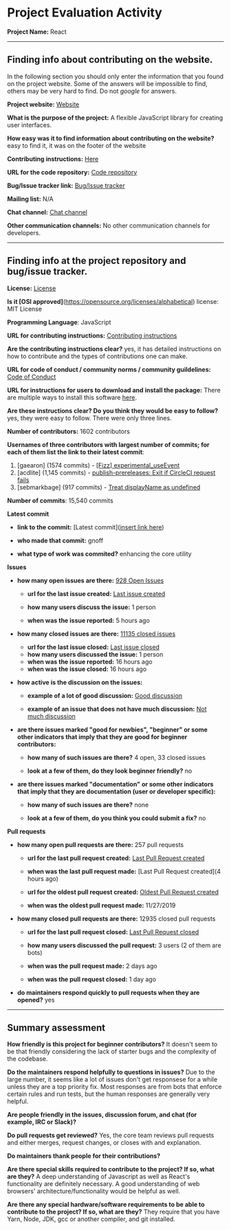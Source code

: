# Project Evaluation Activity



__Project Name:__  React


---

## Finding info about contributing on the website.

In the following section you should only enter the information that you
found on the project website. Some of the answers will be impossible to find, others
may be very hard to find. Do not _google_ for answers.

__Project website:__ [Website](https://reactjs.org/)


__What is the purpose of the project:__ A flexible JavaScript library for creating user interfaces.


__How easy was it to find information about contributing on the website?__ easy to find it, it was on the footer of the website


__Contributing instructions:__ [Here](https://reactjs.org/docs/how-to-contribute.html) 

__URL for the code repository:__ [Code repository](https://github.com/facebook/react)

__Bug/Issue tracker link:__ [Bug/Issue tracker](https://github.com/facebook/react/issues)

__Mailing list:__ N/A

__Chat channel:__ [Chat channel](https://discord.com/invite/reactiflux)

__Other communication channels:__ No other communication channels for developers. 


---

## Finding info at the project repository and bug/issue tracker.

__License:__ [License](https://github.com/facebook/react/blob/main/LICENSE)

__Is it [OSI approved]__(https://opensource.org/licenses/alphabetical) license: MIT License

__Programming Language__: JavaScript

__URL for contributing instructions:__ [Contributing instructions](https://github.com/facebook/react/blob/main/CONTRIBUTING.md)

__Are the contributing instructions clear?__ yes, it has detailed instructions on how to contribute and the types of contributions one can make. 


__URL for code of conduct / community norms / community guildelines:__ [Code of Conduct](https://github.com/facebook/react/blob/main/CODE_OF_CONDUCT.md)

__URL for instructions for users to download and install the package:__ There are multiple ways to install this software [here](https://github.com/facebook/react/blob/main/README.md). 


__Are these instructions clear? Do you think they would be easy to follow?__ yes, they were easy to follow. There were only three lines. 


__Number of contributors:__ 1602 contributors


__Usernames of three contributors with largest number of commits; for
each of them list the link to their latest commit__:

1. [gaearon] (1574 commits) - [[Fizz] experimental_useEvent](https://github.com/facebook/react/commit/3de926449681015c4f1eec1147baa03a3cb823f5)
2. [acdlite] (1,145 commits) - [publish-prereleases: Exit if CircleCI request fails ](https://github.com/facebook/react/pull/26100)
3. [sebmarkbage] (917 commits) - [Treat displayName as undefined](https://github.com/facebook/react/pull/26148)


__Number of commits__: 15,540 commits

__Latest commit__ 

- __link to the commit:__ [Latest commit]([insert link here](https://github.com/facebook/react/commit/6ff1733e63fdb948ae973a713741b4526102c73c))

- __who made that commit:__ gnoff

- __what type of work was commited?__ enhancing the core utility


__Issues__

- __how many open issues are there:__ [928 Open Issues](https://github.com/facebook/react/issues?q=is%3Aopen+is%3Aissue)

    - __url for the last issue created:__ [Last issue created](https://github.com/facebook/react/issues/26253)

    - __how many users discuss the issue:__ 1 person
    
    - __when was the issue reported:__ 5 hours ago
    

- __how many closed issues are there:__ [11135 closed issues](https://github.com/facebook/react/issues?q=is%3Aissue+is%3Aclosed)
    - __url for the last issue closed:__ [Last issue closed](https://github.com/facebook/react/issues/26251)
    - __how many users discussed the issue:__ 1 person
    - __when was the issue reported:__ 16 hours ago 
    - __when was the issue closed:__ 16 hours ago

- __how active is the discussion on the issues:__ 

    - __example of a lot of good discussion:__ [Good discussion](https://github.com/facebook/react/issues/13991)
    
    - __example of an issue that does not have much discussion:__ [Not much discussion](https://github.com/facebook/react/issues/4166)



- __are there issues marked "good for newbies", "beginner" or some other indicators that imply that they are good for beginner contributors:__ 

    - __how many of such issues are there?__ 4 open, 33 closed issues
    
    - __look at a few of them, do they look beginner friendly?__ no



- __are there issues marked "documentation" or some other indicators that imply that they are documentation (user or developer specific):__ 

    - __how many of such issues are there?__ none
    
    - __look at a few of them, do you think you could submit a fix?__ no



__Pull requests__

- __how many open pull requests are there:__ 257 pull requests

    - __url for the last pull request created:__ [Last Pull Request created](https://github.com/facebook/react/pull/26255)
    
    - __when was the last pull request made:__ [Last Pull Request created](4 hours ago)

    - __url for the oldest pull request created:__ [Oldest Pull Request created](https://github.com/facebook/react/pull/17473)
    
    - __when was the oldest pull request made:__ 11/27/2019

- __how many closed pull requests are there:__ 12935 closed pull requests

    - __url for the last pull request closed:__ [Last Pull Request closed](https://github.com/facebook/react/pull/26249)
    
    - __how many users discussed the pull request:__ 3 users (2 of them are bots)
    
    - __when was the pull request made:__  2 days ago
    
    - __when was the pull request closed:__ 1 day ago
    

- __do maintainers respond quickly to pull requests when they are opened?__ yes





---


## Summary assessment
__How friendly is this project for beginner contributors?__
It doesn't seem to be that friendly considering the lack of starter bugs and the complexity of the codebase.



__Do the maintainers respond helpfully to questions in issues?__
Due to the large number, it seems like a lot of issues don't get responsese for a while unless they are a top priority fix. Most responses are from bots that enforce certain rules and run tests, but the human responses are generally very helpful.


__Are people friendly in the issues, discussion forum, and chat (for example, IRC or Slack)?__



__Do pull requests get reviewed?__
Yes, the core team reviews pull requests and either merges, request changes, or closes with and explanation.


__Do maintainers thank people for their contributions?__



__Are there special skills required to contribute to the project? If so, what are they?__
A deep understanding of Javascript as well as React's functionality are definitely necessary. A good understanding of web browsers' architecture/functionality would be helpful as well.


__Are there any special hardware/software requirements to be able to contribute to the project? If so, what are they?__
They require that you have Yarn, Node, JDK, gcc or another compiler, and git installed.
